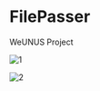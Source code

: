 # FilePasser
 
WeUNUS Project
</br>

![1](https://user-images.githubusercontent.com/32415358/74303731-3229e780-4d9e-11ea-92b1-5b36f942e9af.PNG)
</br>

![2](https://user-images.githubusercontent.com/32415358/74303736-3524d800-4d9e-11ea-92ff-be1b895c92d1.PNG)
